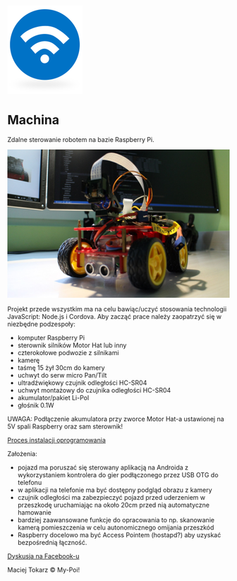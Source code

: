![Machina Logo](./docs/logo.png) 
# Machina

Zdalne sterowanie robotem na bazie Raspberry Pi.

![](./docs/machina.jpg) 

Projekt przede wszystkim ma na celu bawiąc/uczyć stosowania technologii JavaScript: Node.js i Cordova. Aby zacząć prace należy zaopatrzyć się w niezbędne podzespoły:

- komputer Raspberry Pi
- sterownik silników Motor Hat lub inny
- czterokołowe podwozie z silnikami
- kamerę
- taśmę 15 żył 30cm do kamery
- uchwyt do serw micro Pan/Tilt
- ultradźwiękowy czujnik odległości HC-SR04
- uchwyt montażowy do czujnika odległości HC-SR04
- akumulator/pakiet Li-Pol
- głośnik 0.1W

UWAGA: Podłączenie akumulatora przy zworce Motor Hat-a ustawionej na 5V spali Raspberry oraz sam sterownik!

[Proces instalacji oprogramowania](./docs/instalacja.md)

Założenia:

- pojazd ma poruszać się sterowany aplikacją na Androida z wykorzystaniem kontrolera do gier podłączonego przez USB OTG do telefonu
- w aplikacji na telefonie ma być dostępny podgląd obrazu z kamery
- czujnik odległości ma zabezpieczyć pojazd przed uderzeniem w przeszkodę uruchamiając na około 20cm przed nią automatyczne hamowanie
- bardziej zaawansowane funkcje do opracowania to np. skanowanie kamerą pomieszczenia w celu autonomicznego omijania przeszkód
- Raspberry docelowo ma być Access Pointem (hostapd?) aby uzyskać bezpośrednią łączność.

[Dyskusja na Facebook-u](https://www.facebook.com/groups/malinowepi/permalink/503939639776690/)

Maciej Tokarz © My-Poi!




